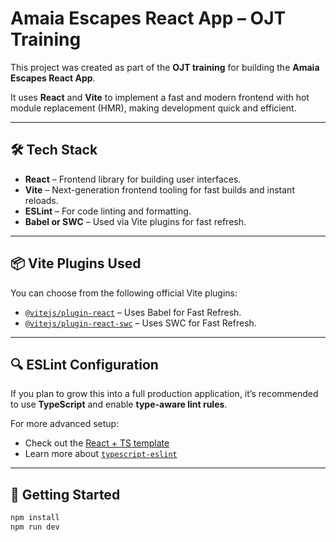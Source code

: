 # Amaia Escapes React App – OJT Training

This project was created as part of the **OJT training** for building the **Amaia Escapes React App**.

It uses **React** and **Vite** to implement a fast and modern frontend with hot module replacement (HMR), making development quick and efficient.

---

## 🛠 Tech Stack

- **React** – Frontend library for building user interfaces.
- **Vite** – Next-generation frontend tooling for fast builds and instant reloads.
- **ESLint** – For code linting and formatting.
- **Babel or SWC** – Used via Vite plugins for fast refresh.

---

## 📦 Vite Plugins Used

You can choose from the following official Vite plugins:

- [`@vitejs/plugin-react`](https://github.com/vitejs/vite-plugin-react/blob/main/packages/plugin-react) – Uses Babel for Fast Refresh.
- [`@vitejs/plugin-react-swc`](https://github.com/vitejs/vite-plugin-react/blob/main/packages/plugin-react-swc) – Uses SWC for Fast Refresh.

---

## 🔍 ESLint Configuration

If you plan to grow this into a full production application, it’s recommended to use **TypeScript** and enable **type-aware lint rules**.

For more advanced setup:

- Check out the [React + TS template](https://github.com/vitejs/vite/tree/main/packages/create-vite/template-react-ts)
- Learn more about [`typescript-eslint`](https://typescript-eslint.io)

---

## 🚀 Getting Started

```bash
npm install
npm run dev
```
